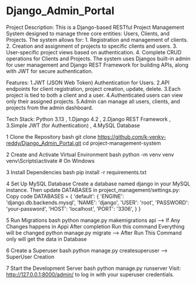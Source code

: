 # Django_Admin_Portal
Project Description:
This is a Django-based RESTful Project Management System designed to manage three core entities: Users, Clients, and Projects. 
The system allows for:
      1. Registration and management of clients.
      2. Creation and assignment of projects to specific clients and users.
      3. User-specific project views based on authentication.
      4. Complete CRUD operations for Clients and Projects.
The system uses Djangos built-in admin for user management and Django REST Framework for building APIs, along with JWT for secure authentication.

Features: 
1.JWT (JSON Web Token) Authentication for Users.
2.API endpoints for client registration, project creation, update, delete.
3.Each project is tied to both a client and a user.
4.Authenticated users can view only their assigned projects.
5.Admin can manage all users, clients, and projects from the admin dashboard.

Tech Stack:
Python 3.13 ,
1.Django 4.2 , 
2.Django REST Framework ,
3.Simple JWT (for Authentication) ,
4.MySQL Database 

1️ Clone the Repository
bash
git clone https://github.com/k-venky-reddy/Django_Admin_Portal.git
cd project-management-system

2️ Create and Activate Virtual Environment
bash
python -m venv venv
venv\Scripts\activate  # On Windows

3 Install Dependencies
bash
pip install -r requirements.txt

4️ Set Up MySQL Database
Create a database named django in your MySQL instance.
Then update DATABASES in project_management/settings.py:
Copy code
DATABASES = {
    'default': {
        'ENGINE': 'django.db.backends.mysql',
        'NAME': 'django',
        'USER': 'root',
        'PASSWORD': 'your-password',
        'HOST': 'localhost',
        'PORT': '3306',
    }
}

5️ Run Migrations
bash
python manage.py makemigrations api --> If Any Changes happens in Appi After completion Run this command Everything will be changed 
python manage.py migrate --> After Run This Command only will get the data in Database

6️ Create a Superuser
bash
python manage.py createsuperuser --> SuperUser Creation 

7️ Start the Development Server
bash
python manage.py runserver
Visit: http://127.0.0.1:8000/admin/ to log in with your superuser credentials.
